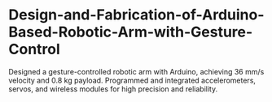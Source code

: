 # Design-and-Fabrication-of-Arduino-Based-Robotic-Arm-with-Gesture-Control
Designed a gesture-controlled robotic arm with Arduino, achieving 36 mm/s velocity and 0.8 kg payload. Programmed and integrated accelerometers, servos, and wireless modules for high precision and reliability.
